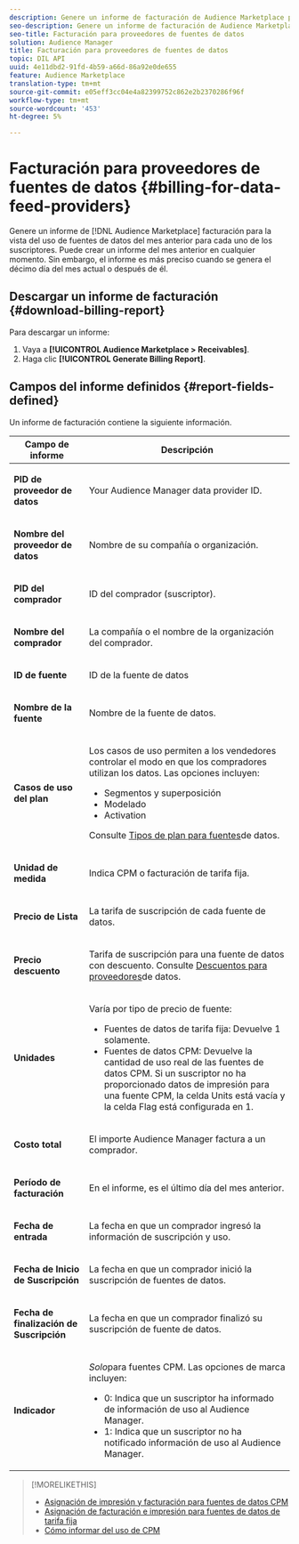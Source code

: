 ```yaml
---
description: Genere un informe de facturación de Audience Marketplace para la vista del uso de fuentes de datos del mes anterior para cada uno de los suscriptores. Puede crear un informe del mes anterior en cualquier momento. Sin embargo, el informe es más preciso cuando se genera el décimo día del mes actual o después de él.
seo-description: Genere un informe de facturación de Audience Marketplace para la vista del uso de fuentes de datos del mes anterior para cada uno de los suscriptores. Puede crear un informe del mes anterior en cualquier momento. Sin embargo, el informe es más preciso cuando se genera el décimo día del mes actual o después de él.
seo-title: Facturación para proveedores de fuentes de datos
solution: Audience Manager
title: Facturación para proveedores de fuentes de datos
topic: DIL API
uuid: 4e11dbd2-91fd-4b59-a66d-86a92e0de655
feature: Audience Marketplace
translation-type: tm+mt
source-git-commit: e05eff3cc04e4a82399752c862e2b2370286f96f
workflow-type: tm+mt
source-wordcount: '453'
ht-degree: 5%

---
```



# Facturación para proveedores de fuentes de datos {#billing-for-data-feed-providers}

Genere un informe de [!DNL Audience Marketplace] facturación para la vista del uso de fuentes de datos del mes anterior para cada uno de los suscriptores. Puede crear un informe del mes anterior en cualquier momento. Sin embargo, el informe es más preciso cuando se genera el décimo día del mes actual o después de él.

## Descargar un informe de facturación {#download-billing-report}

Para descargar un informe:

1. Vaya a **[!UICONTROL Audience Marketplace > Receivables]**.
1. Haga clic **[!UICONTROL Generate Billing Report]**.

## Campos del informe definidos {#report-fields-defined}

Un informe de facturación contiene la siguiente información.

<table id="table_B433D5059F6446068683E425B1D87520"> 
 <thead> 
  <tr> 
   <th colname="col1" class="entry"> Campo de informe </th> 
   <th colname="col2" class="entry"> Descripción </th> 
  </tr> 
 </thead>
 <tbody> 
  <tr> 
   <td colname="col1"> <p><b><span class="uicontrol"> PID de proveedor de datos</span></b> </p> </td> 
   <td colname="col2"> <p>Your <span class="keyword"> Audience Manager</span> data provider ID. </p> </td> 
  </tr> 
  <tr> 
   <td colname="col1"> <p><b><span class="uicontrol"> Nombre del proveedor de datos</span></b> </p> </td> 
   <td colname="col2"> <p>Nombre de su compañía o organización. </p> </td> 
  </tr> 
  <tr> 
   <td colname="col1"> <p><b><span class="uicontrol"> PID del comprador</span></b> </p> </td> 
   <td colname="col2"> <p>ID del comprador (suscriptor). </p> </td> 
  </tr> 
  <tr> 
   <td colname="col1"> <p><b><span class="uicontrol"> Nombre del comprador</span></b> </p> </td> 
   <td colname="col2"> <p>La compañía o el nombre de la organización del comprador. </p> </td> 
  </tr> 
  <tr> 
   <td colname="col1"> <p><b><span class="uicontrol"> ID de fuente</span></b> </p> </td> 
   <td colname="col2"> <p>ID de la fuente de datos </p> </td> 
  </tr> 
  <tr> 
   <td colname="col1"> <p><b><span class="uicontrol"> Nombre de la fuente</span></b> </p> </td> 
   <td colname="col2"> <p>Nombre de la fuente de datos. </p> </td> 
  </tr> 
  <tr> 
   <td colname="col1"> <p><b><span class="uicontrol"> Casos de uso del plan</span></b> </p> </td> 
   <td colname="col2"> <p>Los casos de uso permiten a los vendedores controlar el modo en que los compradores utilizan los datos. Las opciones incluyen: </p> 
    <ul id="ul_8230A93B5DCE4C10B025D3C761F72CEF"> 
     <li id="li_3400C6475F6D43D7AF54D9A0ED9C09E0">Segmentos y superposición </li> 
     <li id="li_65DFEF1EA6C341ACB5B72FF629F10AFC">Modelado </li> 
     <li id="li_B84935B93ADE4D299732CE7E099DF7B3">Activation </li> 
    </ul> <p>Consulte <a href="../../../features/audience-marketplace/marketplace-data-providers/marketplace-create-manage-feeds.md#plan-types"> Tipos de plan para fuentes</a>de datos. </p> </td> 
  </tr> 
  <tr> 
   <td colname="col1"> <p><b><span class="uicontrol"> Unidad de medida</span></b> </p> </td> 
   <td colname="col2"> <p>Indica CPM o facturación de tarifa fija. </p> </td> 
  </tr> 
  <tr> 
   <td colname="col1"> <p><b><span class="uicontrol"> Precio de Lista</span></b> </p> </td> 
   <td colname="col2"> <p>La tarifa de suscripción de cada fuente de datos. </p> </td> 
  </tr> 
  <tr> 
   <td colname="col1"> <p><b><span class="uicontrol"> Precio descuento</span></b> </p> </td> 
   <td colname="col2"> <p>Tarifa de suscripción para una fuente de datos con descuento. Consulte <a href="../../../features/audience-marketplace/marketplace-data-providers/marketplace-create-manage-feeds.md#discounts"> Descuentos para proveedores</a>de datos. </p> </td> 
  </tr> 
  <tr> 
   <td colname="col1"> <p><b><span class="uicontrol"> Unidades</span></b> </p> </td> 
   <td colname="col2"> <p>Varía por tipo de precio de fuente: </p> 
    <ul id="ul_01550B436EEE4FBC8C9945E08E3CE2C6"> 
     <li id="li_C589F6A751AB407E853AC6F726A47F14">Fuentes de datos de tarifa fija: Devuelve 1 solamente. </li> 
     <li id="li_F93F8AEB2D8C45BFA0305E7808AFF848">Fuentes de datos CPM: Devuelve la cantidad de uso real de las fuentes de datos CPM. Si un suscriptor no ha proporcionado datos de impresión para una fuente CPM, la celda Units está vacía y la celda Flag está configurada en 1. </li> 
    </ul> </td> 
  </tr> 
  <tr> 
   <td colname="col1"> <p><b><span class="uicontrol"> Costo total</span></b> </p> </td> 
   <td colname="col2"> <p>El importe <span class="keyword"> Audience Manager</span> factura a un comprador. </p> </td> 
  </tr> 
  <tr> 
   <td colname="col1"> <p><b><span class="uicontrol"> Período de facturación</span></b> </p> </td> 
   <td colname="col2"> <p> En el informe, es el último día del mes anterior. </p> </td> 
  </tr> 
  <tr> 
   <td colname="col1"> <p><b><span class="uicontrol"> Fecha de entrada</span></b> </p> </td> 
   <td colname="col2"> <p>La fecha en que un comprador ingresó la información de suscripción y uso. </p> </td> 
  </tr> 
  <tr> 
   <td colname="col1"> <p><b><span class="uicontrol"> Fecha de Inicio de Suscripción</span></b> </p> </td> 
   <td colname="col2"> <p>La fecha en que un comprador inició la suscripción de fuentes de datos. </p> </td> 
  </tr> 
  <tr> 
   <td colname="col1"> <p><b><span class="uicontrol"> Fecha de finalización de Suscripción</span></b> </p> </td> 
   <td colname="col2"> <p>La fecha en que un comprador finalizó su suscripción de fuente de datos. </p> </td> 
  </tr> 
  <tr> 
   <td colname="col1"> <p><b><span class="uicontrol"> Indicador</span></b> </p> </td> 
   <td colname="col2"> <p> <i>Solo</i>para fuentes CPM. Las opciones de marca incluyen: </p> 
    <ul id="ul_509BC73B754A43299F8D719AB0805ABD"> 
     <li id="li_AB35E33B68EC49A187495DF6B9D86563">0: Indica que un suscriptor ha informado de información de uso al <span class="keyword"> Audience Manager</span>. </li> 
     <li id="li_2E4871B127A84EC586A9F3659F52D67E">1: Indica que un suscriptor no ha notificado información de uso al <span class="keyword"> Audience Manager</span>. </li> 
    </ul> </td> 
  </tr> 
 </tbody> 
</table>

>[!MORELIKETHIS]
>
>* [Asignación de impresión y facturación para fuentes de datos CPM](../../../features/audience-marketplace/marketplace-data-buyers/marketplace-buyer-billing.md#cost-attribution)
>* [Asignación de facturación e impresión para fuentes de datos de tarifa fija](../../../features/audience-marketplace/marketplace-data-buyers/marketplace-buyer-billing.md)
>* [Cómo informar del uso de CPM](../../../features/audience-marketplace/marketplace-data-buyers/marketplace-buyer-billing.md#report-cpm-usage)

